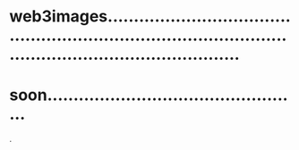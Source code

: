 # web3images....................................................................................................................................
# soon.................................................
.
